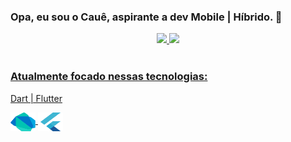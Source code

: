 ### Opa, eu sou o Cauê, aspirante a dev Mobile | Híbrido. 📱

<div style="display: inline_block" align="center">
  <a href="https://github.com/cauecbb">
  <img height="140em" src="https://github-readme-stats-git-masterrstaa-rickstaa.vercel.app/api?username=cauecbb&show_icons=true&theme=tokyonight&include_all_commits=true&count_private=true"/>
  <img height="140em" src="https://github-readme-stats-git-masterrstaa-rickstaa.vercel.app/api/top-langs/?username=cauecbb&theme=tokyonight&layout=compact&hide=cmake,swift,c,kotlin,objective-c,c%2B%2B"/>
</div>
<div style="display: inline_block"><br>
  <h3>Atualmente focado nessas tecnologias:</h3>
  <p>  Dart  |  Flutter</p>
  <img align="center" alt="Caue-dart" height="30" width="40" src="https://raw.githubusercontent.com/devicons/devicon/master/icons/dart/dart-original.svg">
  <img align="center" alt="Caue-flutter" height="30" width="40" src="https://raw.githubusercontent.com/devicons/devicon/master/icons/flutter/flutter-original.svg">
</div>
